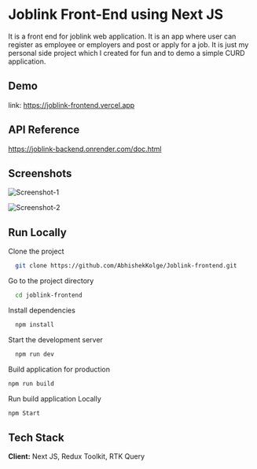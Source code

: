 # Joblink Front-End using Next JS

It is a front end for joblink web application. It is an app where user can register as employee or employers and post or apply for a job. It is just my personal side project which I created for fun and to demo a simple CURD application.

## Demo

link: https://joblink-frontend.vercel.app

## API Reference

https://joblink-backend.onrender.com/doc.html

## Screenshots

![Screenshot-1](https://user-images.githubusercontent.com/83946567/215354772-b22c6d3e-7338-4aba-8518-08449ed58cb0.png)

![Screenshot-2](https://user-images.githubusercontent.com/83946567/215354782-8519776a-f266-4745-97ba-f970bb47b44c.png)

## Run Locally

Clone the project

```bash
  git clone https://github.com/AbhishekKolge/Joblink-frontend.git
```

Go to the project directory

```bash
  cd joblink-frontend
```

Install dependencies

```bash
  npm install
```

Start the development server

```bash
  npm run dev
```

Build application for production

```bash
npm run build
```

Run build application Locally

```bash
npm Start
```

## Tech Stack

**Client:** Next JS, Redux Toolkit, RTK Query

